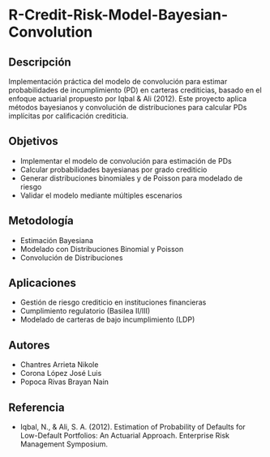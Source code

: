 # R-Credit-Risk-Model-Bayesian-Convolution

## Descripción

Implementación práctica del modelo de convolución para estimar probabilidades de incumplimiento (PD) en carteras crediticias, basado en el enfoque actuarial propuesto por Iqbal & Ali (2012). Este proyecto aplica métodos bayesianos y convolución de distribuciones para calcular PDs implícitas por calificación crediticia.

## Objetivos

- Implementar el modelo de convolución para estimación de PDs
- Calcular probabilidades bayesianas por grado crediticio
- Generar distribuciones binomiales y de Poisson para modelado de riesgo
- Validar el modelo mediante múltiples escenarios

## Metodología

- Estimación Bayesiana
- Modelado con Distribuciones Binomial y Poisson
- Convolución de Distribuciones

## Aplicaciones

- Gestión de riesgo crediticio en instituciones financieras
- Cumplimiento regulatorio (Basilea II/III)
- Modelado de carteras de bajo incumplimiento (LDP)

## Autores

- Chantres Arrieta Nikole
- Corona López José Luis
- Popoca Rivas Brayan Nain

## Referencia

- Iqbal, N., & Ali, S. A. (2012). Estimation of Probability of Defaults for Low-Default Portfolios: An Actuarial Approach. Enterprise Risk Management Symposium.
